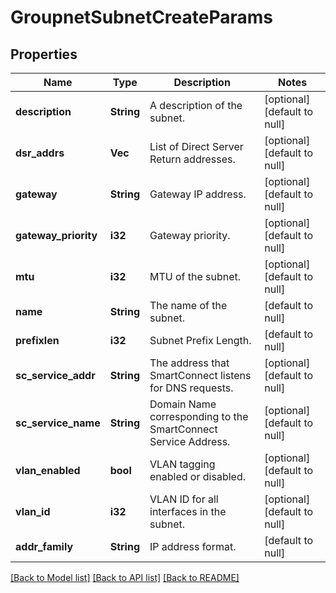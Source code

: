 # GroupnetSubnetCreateParams

## Properties
Name | Type | Description | Notes
------------ | ------------- | ------------- | -------------
**description** | **String** | A description of the subnet. | [optional] [default to null]
**dsr_addrs** | **Vec<String>** | List of Direct Server Return addresses. | [optional] [default to null]
**gateway** | **String** | Gateway IP address. | [optional] [default to null]
**gateway_priority** | **i32** | Gateway priority. | [optional] [default to null]
**mtu** | **i32** | MTU of the subnet. | [optional] [default to null]
**name** | **String** | The name of the subnet. | [default to null]
**prefixlen** | **i32** | Subnet Prefix Length. | [default to null]
**sc_service_addr** | **String** | The address that SmartConnect listens for DNS requests. | [optional] [default to null]
**sc_service_name** | **String** | Domain Name corresponding to the SmartConnect Service Address. | [optional] [default to null]
**vlan_enabled** | **bool** | VLAN tagging enabled or disabled. | [optional] [default to null]
**vlan_id** | **i32** | VLAN ID for all interfaces in the subnet. | [optional] [default to null]
**addr_family** | **String** | IP address format. | [default to null]

[[Back to Model list]](../README.md#documentation-for-models) [[Back to API list]](../README.md#documentation-for-api-endpoints) [[Back to README]](../README.md)


